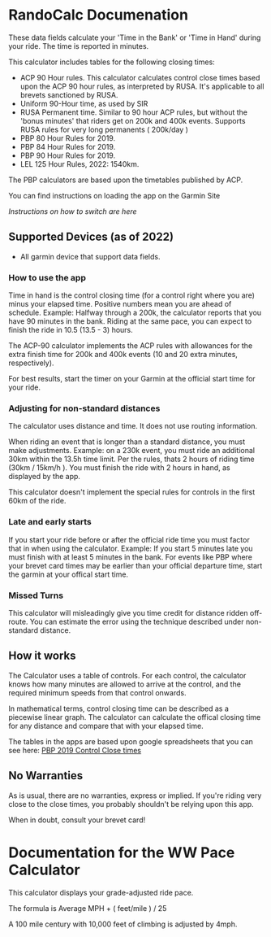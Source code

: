 # RandoCalc Documenation 

These data fields calculate your 'Time in the Bank' or 'Time in Hand' during your ride.   The time is reported in minutes.

This calculator includes tables for the following closing times:

- ACP 90 Hour rules.   This calculator calculates control close times based upon the ACP 90 hour rules, as interpreted by RUSA.   It's applicable to all brevets sanctioned by RUSA.  
- Uniform 90-Hour time, as used by SIR
- RUSA Permanent time.   Similar to 90 hour ACP rules, but without the 'bonus minutes' that riders get on 200k and 400k events.  Supports RUSA rules for very long permanents ( 200k/day )
- PBP 80 Hour Rules for 2019.     
- PBP 84 Hour Rules for 2019.     
- PBP 90 Hour Rules for 2019.
- LEL 125 Hour Rules, 2022: 1540km.

The PBP calculators are based upon the timetables published by ACP.

You can find instructions on loading the app on the Garmin Site

*Instructions on how to switch are here*

## Supported Devices (as of 2022)
- All garmin device that support data fields.

### How to use the app

Time in hand is the control closing time (for a control right where you are) minus your elapsed time.  Positive numbers mean you are ahead of schedule.   Example:  Halfway through a 200k, the calculator reports that you have 90 minutes in the bank.   Riding at the same pace, you can expect to finish the ride in 10.5 (13.5 - 3) hours.

The ACP-90 calculator implements the ACP rules with allowances for the extra finish time for 200k and 400k events (10 and 20 extra minutes, respectively).  

For best results, start the timer on your Garmin at the official start time for your ride.


### Adjusting for non-standard distances

The calculator uses distance and time.  It does not use routing information.  

When riding an event that is longer than a standard distance, you must make adjustments.  Example: on a 230k event, you must ride an additional 30km within the 13.5h time limit.   Per the rules, thats 2 hours of riding time (30km / 15km/h ).  You must finish the ride with 2 hours in hand, as displayed by the app.

This calculator doesn't implement the special rules for controls in the first 60km of the ride.

### Late and early starts

If you start your ride before or after the official ride time you must factor that in when using the calculator.  Example: If you start 5 minutes late you must finish with at least 5 minutes in the bank.   For events like PBP where your brevet card times may be earlier than your official departure time, start the garmin at your offical start time.

### Missed Turns

This calculator will misleadingly give you time credit for distance ridden off-route.   You can estimate the error using the technique described under non-standard distance. 

## How it works
The Calculator uses a table of controls.   For each control, the calculator knows how many minutes are allowed to arrive at the control, and the required minimum speeds from that control onwards. 

In mathematical terms, control closing time can be described as a piecewise linear graph.   The calculator can calculate the offical closing time for any distance and compare that with your elapsed time.

The tables in the apps are based upon google spreadsheets that you can see
here: <a href="https://docs.google.com/spreadsheets/d/14ysFNrUc_20SzWS6OVvjkP4j7RbKd-nPyg7SgSiM4ww/edit?usp=sharing">PBP 2019 Control Close times</a>

## No Warranties

As is usual, there are no warranties, express or implied.  If you're riding very close to the close times, you probably shouldn't be relying upon this app.

When in doubt, consult your brevet card!


# Documentation for the WW Pace Calculator 

This calculator displays your grade-adjusted ride pace.   

The formula is Average MPH +  ( feet/mile ) / 25 

A 100 mile century with 10,000 feet of climbing is adjusted by 4mph.
 

